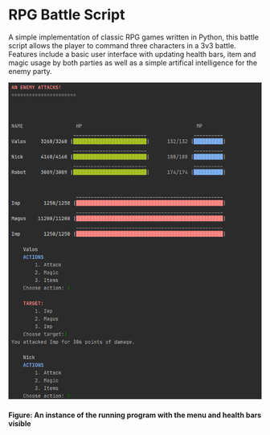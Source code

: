 # RPG Battle Script

A simple implementation of classic RPG games written in Python, this battle script allows the player to command three characters in a 3v3 battle. Features include a basic user interface with updating health bars, item and magic usage by both parties as well as a simple artifical intelligence for the enemy party.  

![rpgbattleimg](docs/rpgbattleimg.png)
#### Figure: An instance of the running program with the menu and health bars visible
